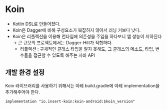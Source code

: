 # Koin



- Kotlin DSL로 만들어졌다.
- Koin은 Dagger에 비해 구성요소가 복잡하지 않아서 러닝 커브다 낮다.
- Koin은 리플렉션을 이용해 런타임에 의존성을 주입을 하다보니 앱 성능이 저하된다 → 큰 규모의 프로젝트에서는 Dagger-Hilt가 적합하다.
  - 리플렉션 : 구체적인 클래스 타입을 알지 못해도, 그 클래스의 메소드, 타입, 변수들을 접근할 수 있도록 해주는 자바 API



## 개발 환경 설정



Koin 라이브러리를 사용하기 위해서는 아레 build.gradle에 아레 implementation을 추가해주어야 한다.

```xml
implementation "io.insert-koin:koin-android:$koin_version"
```



